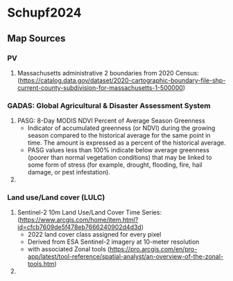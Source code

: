 # Schupf2024

## Map Sources

### PV
1. Massachusetts administrative 2 boundaries from 2020 Census: (https://catalog.data.gov/dataset/2020-cartographic-boundary-file-shp-current-county-subdivision-for-massachusetts-1-500000)

### GADAS: Global Agricultural & Disaster Assessment System
1. PASG: 8-Day MODIS NDVI Percent of Average Season Greenness
   - Indicator of accumulated greenness (or NDVI) during the growing season compared to the historical average for the same point in time. The amount is expressed as a percent of the historical average.
   - PASG values less than 100% indicate below average greenness (poorer than normal vegetation conditions) that may be linked to some form of stress (for example, drought, flooding, fire, hail damage, or pest infestation).
2. 

### Land use/Land cover (LULC)
1. Sentinel-2 10m Land Use/Land Cover Time Series: (https://www.arcgis.com/home/item.html?id=cfcb7609de5f478eb7666240902d4d3d)
   - 2022 land cover class assigned for every pixel
   - Derived from ESA Sentinel-2 imagery at 10-meter resolution
   - with associated Zonal tools (https://pro.arcgis.com/en/pro-app/latest/tool-reference/spatial-analyst/an-overview-of-the-zonal-tools.htm) 
2. 
